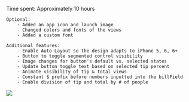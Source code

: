 Time spent: Approximately 10 hours

	Optional: 
		- Added an app icon and launch image 
		- Changed colors and fonts of the views
		- Added a custom font
		
	Additional features: 
		- Enable Auto Layout so the design adapts to iPhone 5, 6, 6+ 
		- Button to toggle segmented control visibility 
		- Image changes for button's default vs. selected states
		- Update button toggle text based on selected tip percent 
		- Animate visibility of tip & total views
		- Constant $ prefix before numbers inputted into the billField 
		- Enable division of tip and total by # of people 

<img src="http://i.imgur.com/PevO7hH.gif"> 

